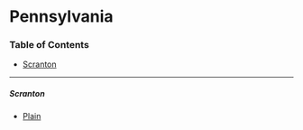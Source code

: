 # Pennsylvania

### Table of Contents

- [Scranton](#scranton)

---

##### Scranton

- [Plain](http://plainmade.com)
